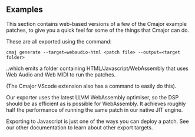 ## Examples

This section contains web-based versions of a few of the Cmajor example patches, to give you a quick feel for some of the things that Cmajor can do.

These are all exported using the command:

```
cmaj generate --target=webaudio-html <patch file> --output=<target folder>
```

..which emits a folder containing HTML/Javascript/WebAssembly that uses Web Audio and Web MIDI to run the patches.

(The Cmajor VScode extension also has a command to easily do this).

Our exporter uses the latest LLVM WebAssembly optimiser, so the DSP should be as efficient as is possible for WebAssembly. It achieves roughly half the performance of running the same patch in our native JIT engine.

Exporting to Javascript is just one of the ways you can deploy a patch. See our other documentation to learn about other export targets.
